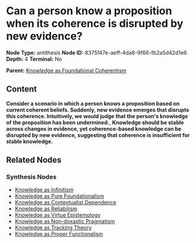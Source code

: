 # Can a person know a proposition when its coherence is disrupted by new evidence?

**Node Type:** antithesis
**Node ID:** 8375f47e-aeff-4da8-9f66-fb2a5d42d1e6
**Depth:** 4
**Terminal:** No

**Parent:** [Knowledge as Foundational Coherentism](knowledge-as-foundational-coherentism-synthesis-23bdc14c-6fd2-4737-887d-58dc389ae881.md)

## Content

**Consider a scenario in which a person knows a proposition based on current coherent beliefs. Suddenly, new evidence emerges that disrupts this coherence. Intuitively, we would judge that the person's knowledge of the proposition has been undermined.**, **Knowledge should be stable across changes in evidence, yet coherence-based knowledge can be disrupted by new evidence, suggesting that coherence is insufficient for stable knowledge.**

## Related Nodes

### Synthesis Nodes

- [Knowledge as Infinitism](knowledge-as-infinitism-synthesis-e1eaa68a-c723-47af-a51d-5dc124c51522.md)
- [Knowledge as Pure Foundationalism](knowledge-as-pure-foundationalism-synthesis-77c2d208-7502-472e-a712-f3b27c1be107.md)
- [Knowledge as Contextualist Dependence](knowledge-as-contextualist-dependence-synthesis-03826263-f79a-4439-ae9b-78f22730c936.md)
- [Knowledge as Reliabilism](knowledge-as-reliabilism-synthesis-cae28f15-927b-4109-8ae0-1415e2b0e885.md)
- [Knowledge as Virtue Epistemology](knowledge-as-virtue-epistemology-synthesis-d711a509-e45e-4b49-be56-43b5357e1830.md)
- [Knowledge as Non-doxastic Pragmatism](knowledge-as-non-doxastic-pragmatism-synthesis-c6ac9b2c-1499-43b8-8d71-3f55f839d492.md)
- [Knowledge as Tracking Theory](knowledge-as-tracking-theory-synthesis-df2d88f7-82be-4df5-8cd2-b6c905476d85.md)
- [Knowledge as Proper Functionalism](knowledge-as-proper-functionalism-synthesis-047616ac-997a-4119-b3fc-a82d2781eb7c.md)
